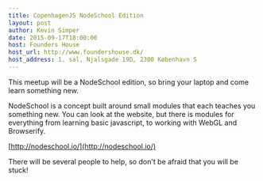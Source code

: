 ```yaml
---
title: CopenhagenJS NodeSchool Edition
layout: post
author: Kevin Simper
date: 2015-09-17T18:00:00
host: Founders House
host_url: http://www.foundershouse.dk/
host_address: 1. sal, Njalsgade 19D, 2300 København S
---
```


This meetup will be a NodeSchool edition, so bring your laptop and come learn
something new.

NodeSchool is a concept built around small modules that each teaches you
something new. You can look at the website, but there is modules for everything
from learning basic javascript, to working with WebGL and Browserify.

[http://nodeschool.io/](http://nodeschool.io/)

There will be several people to help, so don't be afraid that you will be stuck!

